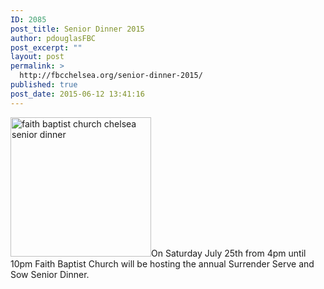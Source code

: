 ```yaml
---
ID: 2085
post_title: Senior Dinner 2015
author: pdouglasFBC
post_excerpt: ""
layout: post
permalink: >
  http://fbcchelsea.org/senior-dinner-2015/
published: true
post_date: 2015-06-12 13:41:16
---
```

<a href="http://fbcchelsea.org/wp-content/uploads/2015/06/faith-baptist-church-chelsea-senior-dinner.png"><img src="http://fbcchelsea.org/wp-content/uploads/2015/06/faith-baptist-church-chelsea-senior-dinner.png" alt="faith baptist church chelsea senior dinner" width="225" height="223" class="aligncenter size-full wp-image-2087" /></a>On Saturday July 25th from 4pm until 10pm Faith Baptist Church will be hosting the annual Surrender Serve and Sow Senior Dinner.